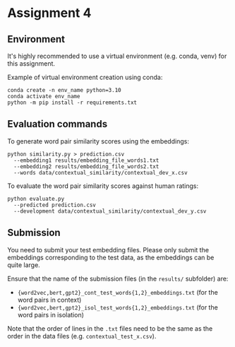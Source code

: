 # Assignment 4

## Environment

It's highly recommended to use a virtual environment (e.g. conda, venv) for this assignment.

Example of virtual environment creation using conda:
```
conda create -n env_name python=3.10
conda activate env_name
python -m pip install -r requirements.txt
```

## Evaluation commands

To generate word pair similarity scores using the embeddings:
```
python similarity.py > prediction.csv
  --embedding1 results/embedding_file_words1.txt
  --embedding2 results/embedding_file_words2.txt
  --words data/contextual_similarity/contextual_dev_x.csv
```

To evaluate the word pair similarity scores against human ratings:
```
python evaluate.py
  --predicted prediction.csv
  --development data/contextual_similarity/contextual_dev_y.csv
```


## Submission

You need to submit your test embedding files. 
Please only submit the embeddings corresponding to the test data, as the embeddings can be quite large.

Ensure that the name of the submission files (in the `results/` subfolder) are:

- `{word2vec,bert,gpt2}_cont_test_words{1,2}_embeddings.txt` (for the word pairs in context)
- `{word2vec,bert,gpt2}_isol_test_words{1,2}_embeddings.txt` (for the word pairs in isolation)

Note that the order of lines in the `.txt` files need to be the same as the order in the data files (e.g. `contextual_test_x.csv`).